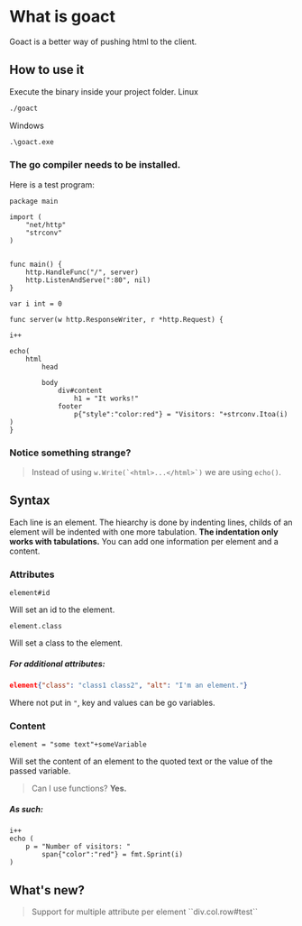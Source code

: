 # What is goact
Goact is a better way of pushing html to the client.

## How to use it

Execute the binary inside your project folder.
Linux
```bash
./goact
```
Windows
```cmd
.\goact.exe
```
### The go compiler needs to be installed.


Here is a test program:

```golang
package main

import (
	"net/http"
	"strconv"
)


func main() {
	http.HandleFunc("/", server)
	http.ListenAndServe(":80", nil)
}

var i int = 0

func server(w http.ResponseWriter, r *http.Request) {

i++

echo(
    html
        head
	
    	body
            div#content
                h1 = "It works!"
            footer
                p{"style":"color:red"} = "Visitors: "+strconv.Itoa(i)
)
}
```

### Notice something strange?
> Instead of using ``w.Write(`<html>...</html>`)`` we are using ``echo()``.

## Syntax
Each line is an element. The hiearchy is done by indenting lines, childs of an element will be indented with one more tabulation.
__The indentation only works with tabulations.__
You can add one information per element and a content.

### Attributes

```
element#id
```
Will set an id to the element.

```
element.class
```
Will set a class to the element.

##### For additional attributes:
```json
element{"class": "class1 class2", "alt": "I'm an element."}
``` 
Where not put in `"`, key and values can be go variables.

### Content
```golang
element = "some text"+someVariable
```
Will set the content of an element to the quoted text or the value of the passed variable.
> Can I use functions?
__Yes.__
##### As such:
```golang
i++
echo (
    p = "Number of visitors: "
        span{"color":"red"} = fmt.Sprint(i)
)
```

## What's new?

<blockquote>Support for multiple attribute per element ``div.col.row#test``</blockquote>